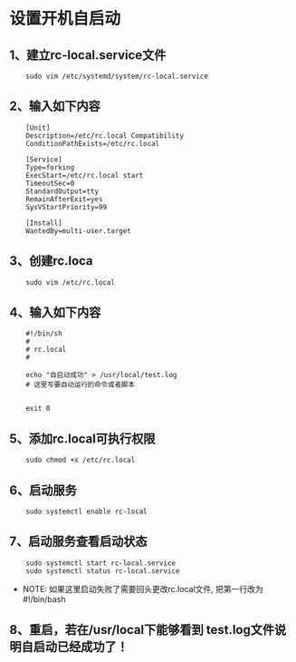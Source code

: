 # 设置开机自启动
## 1、建立rc-local.service文件

        sudo vim /etc/systemd/system/rc-local.service

## 2、输入如下内容

        [Unit]
        Description=/etc/rc.local Compatibility
        ConditionPathExists=/etc/rc.local
     
        [Service]
        Type=forking
        ExecStart=/etc/rc.local start
        TimeoutSec=0
        StandardOutput=tty
        RemainAfterExit=yes
        SysVStartPriority=99
     
        [Install]
        WantedBy=multi-user.target


## 3、创建rc.loca

        sudo vim /etc/rc.local


## 4、输入如下内容

        #!/bin/sh 
        #
        # rc.local
        #

        echo "自启动成功" > /usr/local/test.log
        # 这里写要自动运行的命令或者脚本   


        exit 0


## 5、添加rc.local可执行权限

        sudo chmod +x /etc/rc.local


## 6、启动服务

        sudo systemctl enable rc-local


## 7、启动服务查看启动状态

        sudo systemctl start rc-local.service
        sudo systemctl status rc-local.service

- NOTE: 如果这里启动失败了需要回头更改rc.local文件, 把第一行改为#!/bin/bash

## 8、重启，若在/usr/local下能够看到 test.log文件说明自启动已经成功了！